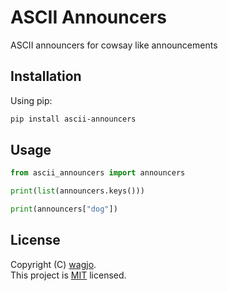 # ASCII Announcers

ASCII announcers for cowsay like announcements

## Installation

Using pip:

```sh
pip install ascii-announcers
```

## Usage

```python
from ascii_announcers import announcers

print(list(announcers.keys()))

print(announcers["dog"])
```


## License

Copyright (C) [wagjo](https://github.com/wagjo).<br />
This project is [MIT](https://github.com/wagjo/ascii-announcers/blob/master/LICENSE) licensed.
